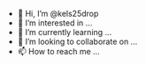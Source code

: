 - 👋 Hi, I’m @kels25drop
- 👀 I’m interested in ...
- 🌱 I’m currently learning ...
- 💞️ I’m looking to collaborate on ...
- 📫 How to reach me ...

<!---
kels25drop/kels25drop is a ✨ special ✨ repository because its `README.md` (this file) appears on your GitHub profile.
You can click the Preview link to take a look at your changes.
--->
